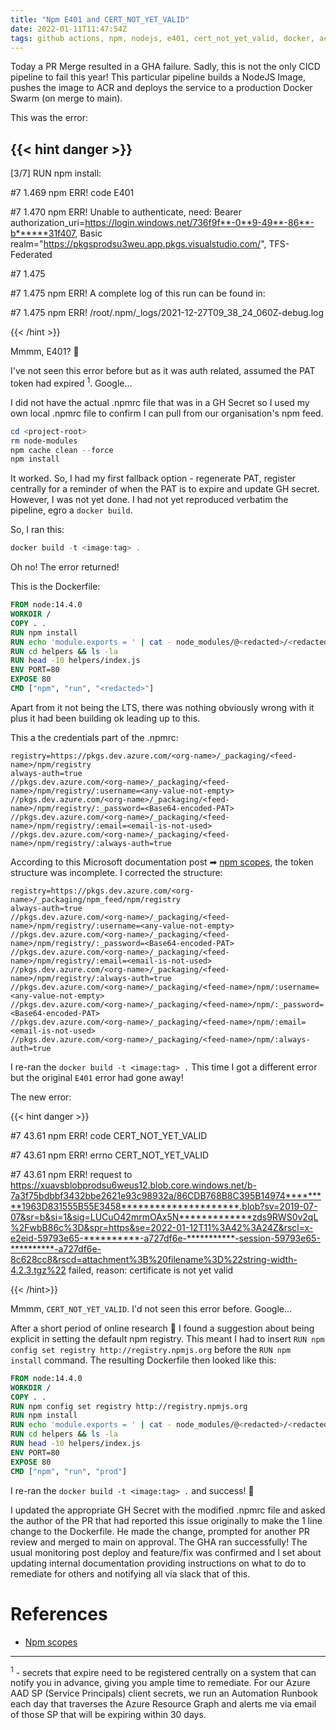 ```yaml
---
title: "Npm E401 and CERT_NOT_YET_VALID"
date: 2022-01-11T11:47:54Z
tags: github actions, npm, nodejs, e401, cert_not_yet_valid, docker, acr, npmrc, GH Secrets
---
```


Today a PR Merge resulted in a GHA failure.  Sadly, this is not the only CICD pipeline to fail this year!  This particular pipeline builds a NodeJS Image, pushes the image to ACR and deploys the service to a production Docker Swarm (on merge to main).

This was the error:

{{< hint danger >}}
---
[3/7] RUN npm install:

#7 1.469 npm ERR! code E401

#7 1.470 npm ERR! Unable to authenticate, need: Bearer authorization_uri=https://login.windows.net/736f9f**-0**9-49**-86**-b******31f407, Basic realm="https://pkgsprodsu3weu.app.pkgs.visualstudio.com/", TFS-Federated

#7 1.475

#7 1.475 npm ERR! A complete log of this run can be found in:

#7 1.475 npm ERR!     /root/.npm/_logs/2021-12-27T09_38_24_060Z-debug.log

{{< /hint >}}

Mmmm, E401? 🤔

I've not seen this error before but as it was auth related, assumed the PAT token had expired <sup>1</sup>.  Google...

I did not have the actual .npmrc file that was in a GH Secret so I used my own local .npmrc file to confirm I can pull from our organisation's npm feed.

```powershell
cd <project-root>
rm node-modules
npm cache clean --force
npm install
```

It worked.  So, I had my first fallback option - regenerate PAT, register centrally for a reminder of when the PAT is to expire and update GH secret.  However, I was not yet done.  I had not yet reproduced verbatim the pipeline, egro a `docker build`.

So, I ran this:

```powershell
docker build -t <image:tag> .
```

Oh no!  The error returned!

This is the Dockerfile:

```dockerfile
FROM node:14.4.0
WORKDIR /
COPY . .
RUN npm install
RUN echo 'module.exports = ' | cat - node_modules/@<redacted>/<redacted>/dist/libs/<redacted>-lib/index.js > temp && mv temp helpers/index.js
RUN cd helpers && ls -la
RUN head -10 helpers/index.js
ENV PORT=80
EXPOSE 80
CMD ["npm", "run", "<redacted>"]
```

Apart from it not being the LTS, there was nothing obviously wrong with it plus it had been building ok leading up to this.

This a the credentials part of the .npmrc:

```
registry=https://pkgs.dev.azure.com/<org-name>/_packaging/<feed-name>/npm/registry
always-auth=true
//pkgs.dev.azure.com/<org-name>/_packaging/<feed-name>/npm/registry/:username=<any-value-not-empty>
//pkgs.dev.azure.com/<org-name>/_packaging/<feed-name>/npm/registry/:_password=<Base64-encoded-PAT>
//pkgs.dev.azure.com/<org-name>/_packaging/<feed-name>/npm/registry/:email=<email-is-not-used>
//pkgs.dev.azure.com/<org-name>/_packaging/<feed-name>/npm/registry/:always-auth=true
```

According to this Microsoft documentation post ➡ [npm scopes](https://docs.microsoft.com/en-us/azure/devops/artifacts/npm/scopes?view=azure-devops#credentials-setup), the token structure was incomplete. I corrected the structure:

```
registry=https://pkgs.dev.azure.com/<org-name>/_packaging/npm_feed/npm/registry
always-auth=true
//pkgs.dev.azure.com/<org-name>/_packaging/<feed-name>/npm/registry/:username=<any-value-not-empty>
//pkgs.dev.azure.com/<org-name>/_packaging/<feed-name>/npm/registry/:_password=<Base64-encoded-PAT>
//pkgs.dev.azure.com/<org-name>/_packaging/<feed-name>/npm/registry/:email=<email-is-not-used>
//pkgs.dev.azure.com/<org-name>/_packaging/<feed-name>/npm/registry/:always-auth=true
//pkgs.dev.azure.com/<org-name>/_packaging/<feed-name>/npm/:username=<any-value-not-empty>
//pkgs.dev.azure.com/<org-name>/_packaging/<feed-name>/npm/:_password=<Base64-encoded-PAT>
//pkgs.dev.azure.com/<org-name>/_packaging/<feed-name>/npm/:email=<email-is-not-used>
//pkgs.dev.azure.com/<org-name>/_packaging/<feed-name>/npm/:always-auth=true
```

I re-ran the `docker build -t <image:tag> .` This time I got a different error but the original `E401` error had gone away!

The new error:

{{< hint danger >}}

#7 43.61 npm ERR! code CERT_NOT_YET_VALID

#7 43.61 npm ERR! errno CERT_NOT_YET_VALID

#7 43.61 npm ERR! request to https://xuavsblobprodsu6weus12.blob.core.windows.net/b-7a3f75bdbbf3432bbe2621e93c98932a/86CDB768B8C395B14974*********1963D831555B55E3458*********************.blob?sv=2019-07-07&sr=b&si=1&sig=LUCuO42mrmOAx5N*************zds9RWS0v2qL%2FwbB86c%3D&spr=https&se=2022-01-12T11%3A42%3A24Z&rscl=x-e2eid-59793e65-**********-a727df6e-***********-session-59793e65-**********-a727df6e-8c628cc8&rscd=attachment%3B%20filename%3D%22string-width-4.2.3.tgz%22 failed, reason: certificate is not yet valid

{{< /hint>}}

Mmmm, `CERT_NOT_YET_VALID`.  I'd not seen this error before.  Google...

After a short period of online research 👀 I found a suggestion about being explicit in setting the default npm registry.  This meant I had to insert `RUN npm config set registry http://registry.npmjs.org` before the `RUN npm install` command.  The resulting Dockerfile then looked like this:


```dockerfile
FROM node:14.4.0
WORKDIR /
COPY . .
RUN npm config set registry http://registry.npmjs.org
RUN npm install 
RUN echo 'module.exports = ' | cat - node_modules/@<redacted>/<redacted>/dist/libs/<redacted>-lib/index.js > temp && mv temp helpers/index.js
RUN cd helpers && ls -la
RUN head -10 helpers/index.js
ENV PORT=80
EXPOSE 80
CMD ["npm", "run", "prod"]
```

I re-ran the `docker build -t <image:tag> .` and success!  🥳

I updated the appropriate GH Secret with the modified .npmrc file and asked the author of the PR that had reported this issue originally to make the 1 line change to the Dockerfile.  He made the change, prompted for another PR review and merged to main on approval.  The GHA ran successfully!  The usual monitoring post deploy and feature/fix was confirmed and I set about updating internal documentation providing instructions on what to do to remediate for others and notifying all via slack that of this.


# References

- [Npm scopes](https://docs.microsoft.com/en-us/azure/devops/artifacts/npm/scopes?view=azure-devops)

--- 

<sup>1</sup> - secrets that expire need to be registered centrally on a system that can notify you in advance, giving you ample time to remediate.  For our Azure AAD SP (Service Principals) client secrets, we run an Automation Runbook each day that traverses the Azure Resource Graph and alerts me via email of those SP that will be expiring within 30 days.